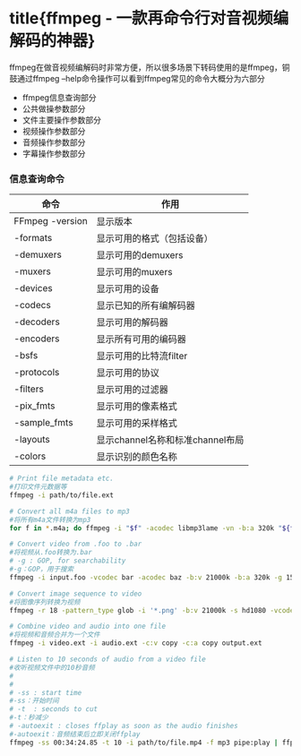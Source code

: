 # title{ffmpeg - 一款再命令行对音视频编解码的神器}

ffmpeg在做音视频编解码时非常方便，所以很多场景下转码使用的是ffmpeg，铜鼓通过ffmpeg –help命令操作可以看到ffmpeg常见的命令大概分为六部分

* ffmpeg信息查询部分
* 公共做操参数部分
* 文件主要操作参数部分
* 视频操作参数部分
* 音频操作参数部分
* 字幕操作参数部分

### 信息查询命令

| 命令            | 作用                             |
| --------------- | -------------------------------- |
| FFmpeg -version | 显示版本                         |
| -formats        | 显示可用的格式（包括设备）       |
| -demuxers       | 显示可用的demuxers               |
| -muxers         | 显示可用的muxers                 |
| -devices        | 显示可用的设备                   |
| -codecs         | 显示已知的所有编解码器           |
| -decoders       | 显示可用的解码器                 |
| -encoders       | 显示所有可用的编码器             |
| -bsfs           | 显示可用的比特流filter           |
| -protocols      | 显示可用的协议                   |
| -filters        | 显示可用的过滤器                 |
| -pix_fmts       | 显示可用的像素格式               |
| -sample_fmts    | 显示可用的采样格式               |
| -layouts        | 显示channel名称和标准channel布局 |
| -colors         | 显示识别的颜色名称               |

```bash
# Print file metadata etc.
#打印文件元数据等
ffmpeg -i path/to/file.ext

# Convert all m4a files to mp3
#将所有m4a文件转换为mp3
for f in *.m4a; do ffmpeg -i "$f" -acodec libmp3lame -vn -b:a 320k "${f%.m4a}.mp3"; done

# Convert video from .foo to .bar
#将视频从.foo转换为.bar
# -g : GOP, for searchability
#-g：GOP，用于搜索
ffmpeg -i input.foo -vcodec bar -acodec baz -b:v 21000k -b:a 320k -g 150 -threads 4 output.bar

# Convert image sequence to video
#将图像序列转换为视频
ffmpeg -r 18 -pattern_type glob -i '*.png' -b:v 21000k -s hd1080 -vcodec vp9 -an -pix_fmt yuv420p -deinterlace output.ext

# Combine video and audio into one file
#将视频和音频合并为一个文件
ffmpeg -i video.ext -i audio.ext -c:v copy -c:a copy output.ext

# Listen to 10 seconds of audio from a video file
#收听视频文件中的10秒音频
#
#
# -ss : start time
#-ss：开始时间
# -t  : seconds to cut
#-t：秒减少
# -autoexit : closes ffplay as soon as the audio finishes
#-autoexit：音频结束后立即关闭ffplay
ffmpeg -ss 00:34:24.85 -t 10 -i path/to/file.mp4 -f mp3 pipe:play | ffplay -i pipe:play -autoexit
```
